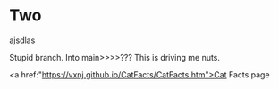 # Two
 ajsdlas

Stupid branch. Into main>>>>???
This is driving me nuts.

<a href:"https://vxnj.github.io/CatFacts/CatFacts.htm">Cat Facts page<a/>